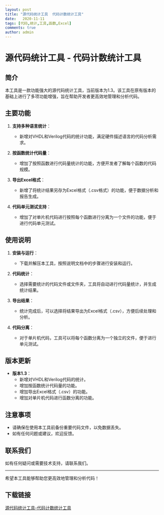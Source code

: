 ```yaml
---
layout: post
title: "源代码统计工具  代码计数统计工具"
date:   2020-11-11
tags: [代码,统计,工具,函数,Excel]
comments: true
author: admin
---
```

# 源代码统计工具 - 代码计数统计工具

## 简介
本工具是一款功能强大的源代码统计工具，当前版本为1.3。该工具在原有版本的基础上进行了多项功能增强，旨在帮助开发者更高效地管理和分析代码。

## 主要功能
1. **支持多种语言统计**：
   - 新增对VHDL和Verilog代码的统计功能，满足硬件描述语言的代码分析需求。

2. **按函数统计代码量**：
   - 增加了按照函数进行代码量统计的功能，方便开发者了解每个函数的代码规模。

3. **导出Excel格式**：
   - 新增了将统计结果另存为Excel格式（.csv格式）的功能，便于数据分析和报告生成。

4. **代码单元测试支持**：
   - 增加了对单片机代码进行按照每个函数进行分离为一个文件的功能，便于进行代码单元测试。

## 使用说明
1. **安装与运行**：
   - 下载并解压本工具，按照说明文档中的步骤进行安装和运行。

2. **代码统计**：
   - 选择需要统计的代码文件或文件夹，工具将自动进行代码量统计，并生成统计结果。

3. **导出结果**：
   - 统计完成后，可以选择将结果导出为Excel格式（.csv），方便后续处理和分析。

4. **代码分离**：
   - 对于单片机代码，工具可以将每个函数分离为一个独立的文件，便于进行单元测试。

## 版本更新
- **版本1.3**：
  - 新增对VHDL和Verilog代码的统计。
  - 增加按函数统计代码量的功能。
  - 增加导出Excel格式（.csv）的功能。
  - 增加对单片机代码进行函数分离的功能。

## 注意事项
- 请确保在使用本工具前备份重要代码文件，以免数据丢失。
- 如有任何问题或建议，欢迎反馈。

## 联系我们
如有任何疑问或需要技术支持，请联系我们。

---

希望本工具能够帮助您更高效地管理和分析代码！

## 下载链接

[源代码统计工具-代码计数统计工具](https://pan.quark.cn/s/6328e4ece59d)